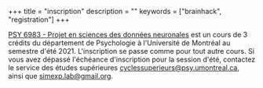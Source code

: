 +++
title = "inscription"
description = ""
keywords = ["brainhack", "registration"]
+++

[PSY 6983 - Projet en sciences des données neuronales](https://admission.umontreal.ca/cours-et-horaires/cours/psy-6983) est un cours de 3 crédits du département de Psychologie à l'Université de Montréal au semestre d'été 2021. L'inscription se passe comme pour tout autre cours. Si vous avez dépassé l'échéance d'inscription pour la session d'été, contactez le service des études supérieures <cyclessuperieurs@psy.umontreal.ca>, ainsi que <simexp.lab@gmail.org>.
